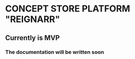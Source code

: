 # CONCEPT STORE PLATFORM "REIGNARR"

## Currently is MVP

### The documentation will be written soon